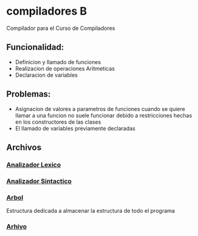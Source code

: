 # compiladores B
Compilador para el Curso de Compiladores
## Funcionalidad:
* Definicion y llamado de funciones
* Realizacion de operaciones Aritmeticas
* Declaracion de variables
## Problemas:
* Asignacion de valores a parametros de funciones cuando se quiere llamar a una funcion no suele funcionar debido a restricciones hechas en los constructores de las clases
* El llamado de variables previamente declaradas
## Archivos
### [Analizador Lexico](/lexer.l)
### [Analizador Sintactico](/parser.y)
### [Arbol](/ast.hpp)
Estructura dedicada a almacenar la estructura de todo el programa
### [Arhivo](/main.ccc)
